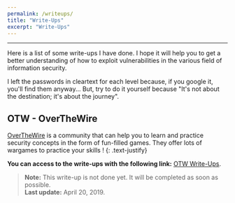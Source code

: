 ```yaml
---
permalink: /writeups/
title: "Write-Ups"
excerpt: "Write-Ups"
---
```


---
Here is a list of some write-ups I have done. I hope it will help you to get a better understanding of how to exploit vulnerabilities in the various field of information security.

I left the passwords in cleartext for each level because, if you google it, you'll find them anyway... But, try to do it yourself because "It's not about the destination; it's about the journey".


## OTW - OverTheWire 

[OverTheWire](https://overthewire.org/wargames/) is a community that can help you to learn and practice security concepts in the form of fun-filled games. They offer lots of wargames to practice your skills !
{: .text-justify}

**You can access to the write-ups with the following link:** [OTW Write-Ups](/writeups/otw/otw_wargames/).

>**Note:** This write-up is not done yet. It will be completed as soon as possible. <br/>
>**Last update:** April 20, 2019.

<!---
## MBE - Modern Binary Exploitation 

[Modern Binary Exploitation (MBE)](https://github.com/RPISEC/MBE) is a free course developed and used by [RPISEC](http://rpis.ec) to teach Modern Binary Exploitation at [Rensselaer Polytechnic Institute](http://rpi.edu). It covers basic x86 reverse engineering, vulnerability analysis, and classical forms of Linux-based userland binary exploitation. It also focus on protections found on modern systems and the techniques used to defeat them. This course come with a large number of labs that I'll explain in this write-up.
{: .text-justify}

**You can access to the write-up with the following link:** [MBE Write-Up](/writeups/mbe/installation/).

>**Note:** This write-up is not done yet. It will be completed as soon as possible. <br/>
>**Last update:** January 20, 2019.

<!---
## DVWA - Damn Vulnerable Web Application

[Damn Vulnerable Web App (DVWA)](https://github.com/ethicalhack3r/DVWA) is a PHP/MySQL web application that is damn vulnerable. Its main goal is to be an aid for security professionals to test their skills and tools in a legal environment, help web developers better understand the processes of securing web applications and to aid both students & teachers to learn about web application security in a controlled class room environment.
{: .text-justify}

You can access to the write-up with the following link: [DVWA Write-Up](/writeups/dvwa/installation/).

>**Note:** This write-up is constantly evolving. I will add solutions on the various levels as soon as possible.
-->

